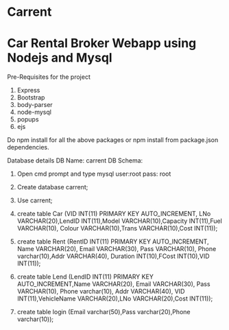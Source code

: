# Carrent
# Car Rental Broker Webapp using Nodejs and Mysql
Pre-Requisites for the project

1. Express
2. Bootstrap
3. body-parser
4. node-mysql
5. popups
6. ejs

Do npm install for all the above packages or npm install from package.json dependencies.

Database details
DB Name: carrent
DB Schema: 
1. Open cmd prompt and type mysql user:root  pass: root
2. Create database carrent;
3. Use carrent;

4. create table Car (VID INT(11) PRIMARY KEY AUTO_INCREMENT, LNo VARCHAR(20),LendID INT(11),Model VARCHAR(10),Capacity INT(11),Fuel VARCHAR(10),
   Colour VARCHAR(10),Trans VARCHAR(10),Cost INT(11));
   
5. create table Rent (RentID INT(11) PRIMARY KEY AUTO_INCREMENT, Name VARCHAR(20), Email VARCHAR(30), Pass VARCHAR(10), Phone varchar(10),Addr VARCHAR(40),
   Duration INT(10),FCost INT(10),VID INT(11));
   
6. create table Lend (LendID INT(11) PRIMARY KEY AUTO_INCREMENT,Name VARCHAR(20), Email VARCHAR(30), Pass VARCHAR(10), Phone varchar(10), Addr VARCHAR(40),
   VID INT(11),VehicleName VARCHAR(20),LNo VARCHAR(20),Cost INT(11));
   
7. create table login (Email varchar(50),Pass varchar(20),Phone varchar(10));   
   
